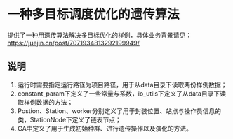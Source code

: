 # 一种多目标调度优化的遗传算法
提供了一种用遗传算法解决多目标优化的样例，具体业务背景请见：https://juejin.cn/post/7071934813292199949/

## 说明
1. 运行时需要指定运行路径为项目路径，用于从data目录下读取两份样例数据；
2. constant_param下定义了一些常量与系数，io_utils下定义了从data目录下读取样例数据的方法；
3. Postion、Station、worker分别定义了用于封装位置、站点与操作员信息的类，StationNode下定义了链表节点；
4. GA中定义了用于生成初始种群、进行遗传操作以及演化的方法。
